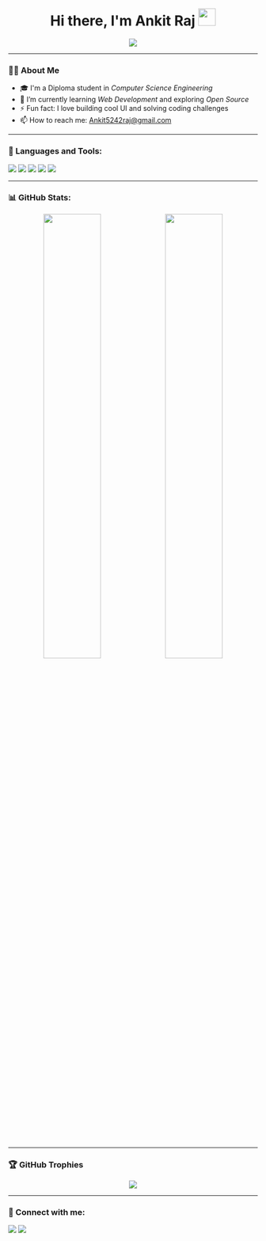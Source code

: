 <h1 align="center">Hi there, I'm Ankit Raj <img src="https://media.giphy.com/media/hvRJCLFzcasrR4ia7z/giphy.gif" width="35"></h1>

<p align="center">
  <a href="https://github.com/AnkitRajMaurya"><img src="https://readme-typing-svg.herokuapp.com?font=Fira+Code&size=22&duration=3000&pause=1000&center=true&vCenter=true&width=435&lines=Computer+Science+Student;Web+Developer;Open+Source+Enthusiast;Always+Learning+New+Things" /></a>
</p>

---

### 🙋‍♂ About Me

- 🎓 I'm a Diploma student in *Computer Science Engineering*  
- 🌱 I’m currently learning *Web Development* and exploring *Open Source*
- ⚡ Fun fact: I love building cool UI and solving coding challenges  
- 📫 How to reach me: Ankit5242raj@gmail.com

---

### 🚀 Languages and Tools:

<p align="left"> 
  <img src="https://img.shields.io/badge/HTML5-E34F26?style=for-the-badge&logo=html5&logoColor=white"/>
  <img src="https://img.shields.io/badge/CSS3-1572B6?style=for-the-badge&logo=css3&logoColor=white"/>
  <img src="https://img.shields.io/badge/JavaScript-black?style=for-the-badge&logo=javascript"/>
  <img src="https://img.shields.io/badge/Git-F05032?style=for-the-badge&logo=git&logoColor=white"/>
  <img src="https://img.shields.io/badge/GitHub-000000?style=for-the-badge&logo=github"/>
</p>

---

### 📊 GitHub Stats:

<p align="center">
  <img src="https://github-readme-stats.vercel.app/api?username=AnkitRajMaurya&show_icons=true&theme=github_dark" width="48%" />
  <img src="https://github-readme-streak-stats.herokuapp.com?user=AnkitRajMaurya&theme=github-dark" width="48%"/>
</p>

---

### 🏆 GitHub Trophies

<p align="center">
  <img src="https://github-profile-trophy.vercel.app/?username=AnkitRajMaurya&theme=darkhub&row=1&column=6"/>
</p>

---

### 🔗 Connect with me:

<p align="left">
  <a href="https://www.linkedin.com/in/Ankit5242raj"><img src="https://img.shields.io/badge/LinkedIn-blue?style=for-the-badge&logo=linkedin&logoColor=white"/></a>
  <a href="mailto:Ankit5242raj1@outlook.com"><img src="https://img.shields.io/badge/Gmail-red?style=for-the-badge&logo=gmail&logoColor=white"/></a>
</p>
